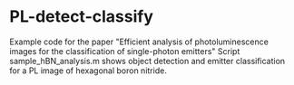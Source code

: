 # PL-detect-classify

Example code for the paper "Efficient analysis of photoluminescence images for the classification of single-photon emitters"
Script sample_hBN_analysis.m shows object detection and emitter classification for a PL image of hexagonal boron nitride. 
